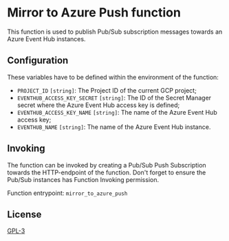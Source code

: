 # Mirror to Azure Push function

This function is used to publish Pub/Sub subscription messages towards an Azure Event Hub instances.

## Configuration
These variables have to be defined within the environment of the function:
- `PROJECT_ID` `[string]`: The Project ID of the current GCP project;
- `EVENTHUB_ACCESS_KEY_SECRET` `[string]`: The ID of the Secret Manager secret where the Azure Event Hub access key is 
  defined;
- `EVENTHUB_ACCESS_KEY_NAME` `[string]`: The name of the Azure Event Hub access key;
- `EVENTHUB_NAME` `[string]`: The name of the Azure Event Hub instance.

## Invoking
The function can be invoked by creating a Pub/Sub Push Subscription towards the HTTP-endpoint of the function. Don't
forget to ensure the Pub/Sub instances has Function Invoking permission.

Function entrypoint: `mirror_to_azure_push`

## License
[GPL-3](https://www.gnu.org/licenses/gpl-3.0.en.html)
